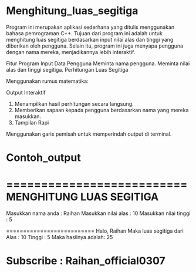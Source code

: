 # Menghitung_luas_segitiga
Program ini merupakan aplikasi sederhana yang ditulis menggunakan bahasa pemrograman C++. Tujuan dari program ini adalah untuk menghitung luas segitiga berdasarkan input nilai alas dan tinggi yang diberikan oleh pengguna. Selain itu, program ini juga menyapa pengguna dengan nama mereka, menjadikannya lebih interaktif.



Fitur Program
Input Data Pengguna
Meminta nama pengguna.
Meminta nilai alas dan tinggi segitiga.
Perhitungan Luas Segitiga

Menggunakan rumus matematika:

 
Output Interaktif

1. Menampilkan hasil perhitungan secara langsung.
2. Memberikan sapaan kepada pengguna berdasarkan nama yang mereka masukkan.
3. Tampilan Rapi

Menggunakan garis pemisah untuk memperindah output di terminal.

# Contoh_output


==========================
 MENGHITUNG LUAS SEGITIGA
==========================

Masukkan nama anda : Raihan
Masukkan nilai alas : 10
Masukkan nilai tinggi : 5

==========================
Halo, Raihan
Maka luas segitiga dari
Alas : 10
Tinggi : 5
Maka hasilnya adalah: 25

Subscribe : Raihan_official0307
==========================


